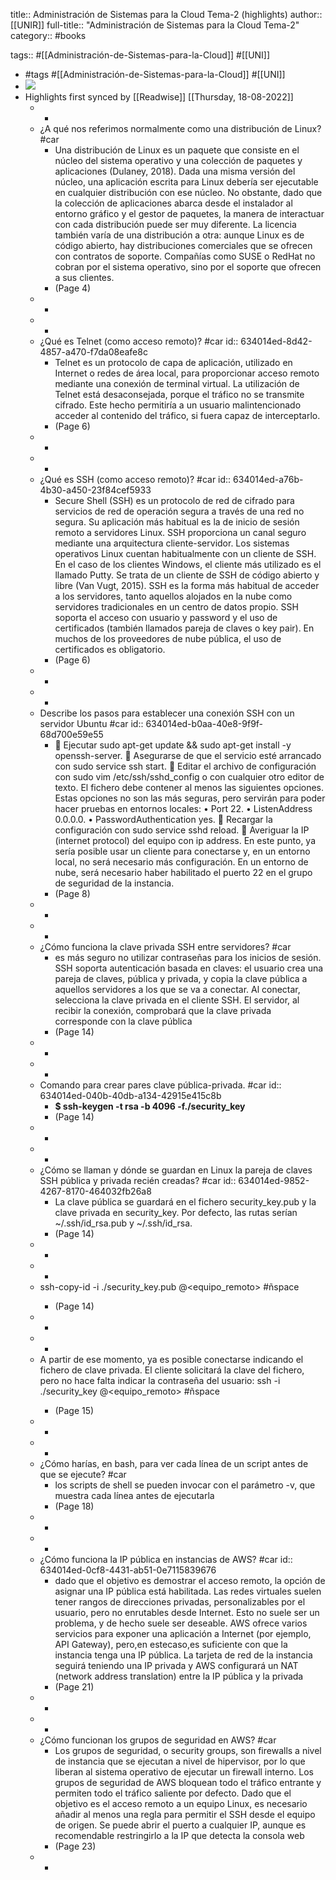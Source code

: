 title:: Administración de Sistemas para la Cloud Tema-2 (highlights)
author:: [[UNIR]]
full-title:: "Administración de Sistemas para la Cloud Tema-2"
category:: #books

tags:: #[[Administración-de-Sistemas-para-la-Cloud]] #[[UNI]]

- #tags #[[Administración-de-Sistemas-para-la-Cloud]] #[[UNI]]
- ![](https://readwise-assets.s3.amazonaws.com/media/uploaded_book_covers/profile_22942/5b66d271-6a8e-428f-91ae-f8dfcb024839.jpg)
- Highlights first synced by [[Readwise]] [[Thursday, 18-08-2022]]
	- -
	- ¿A qué nos referimos normalmente como una distribución de Linux? #car
		- Una  distribución  de  Linux  es  un  paquete  que  consiste  en  el  núcleo  del  sistema operativo  y  una  colección  de  paquetes  y  aplicaciones  (Dulaney,  2018).  Dada  una misma versión del núcleo, una aplicación escrita para Linux debería ser ejecutable en cualquier  distribución  con  ese  núcleo.  No  obstante,  dado  que  la  colección  de aplicaciones abarca desde el instalador al entorno gráfico y el gestor de paquetes, la manera  de  interactuar  con  cada  distribución  puede  ser  muy  diferente.  La  licencia también  varía  de  una  distribución  a  otra:  aunque  Linux  es  de  código  abierto,  hay distribuciones  comerciales  que  se  ofrecen  con  contratos  de  soporte.  Compañías como  SUSE  o  RedHat no  cobran  por  el  sistema operativo,  sino  por  el  soporte  que ofrecen a sus clientes.
		- (Page 4)
	- -
	- -
	- ¿Qué es Telnet (como acceso remoto)? #car
	  id:: 634014ed-8d42-4857-a470-f7da08eafe8c
		- Telnet es un protocolo de capa de aplicación, utilizado en Internet o redes de área local, para proporcionar acceso remoto mediante una conexión de terminal virtual. La utilización de Telnet está desaconsejada, porque el tráfico no se transmite cifrado. Este hecho permitiría a un usuario malintencionado acceder al contenido del tráfico, si fuera capaz de interceptarlo.
		- (Page 6)
	- -
	- -
	- ¿Qué es SSH (como acceso remoto)? #car
	  id:: 634014ed-a76b-4b30-a450-23f84cef5933
		- Secure  Shell  (SSH)  es  un  protocolo  de  red  de  cifrado  para  servicios  de  red  de operación segura a través de una red no segura. Su aplicación más habitual es la de inicio  de  sesión  remoto  a  servidores  Linux.  SSH  proporciona  un  canal  seguro mediante una arquitectura cliente-servidor. Los sistemas operativos Linux cuentan habitualmente con un cliente de SSH. En el caso de los clientes Windows, el cliente más utilizado es el llamado Putty. Se trata de un cliente de SSH de código abierto y libre (Van Vugt, 2015). SSH es la forma más habitual de acceder a los servidores, tanto aquellos alojados en la nube como servidores tradicionales en un centro de datos propio. SSH soporta el acceso con usuario y password y el uso de certificados (también llamados pareja de claves  o  key  pair).  En  muchos  de  los  proveedores  de  nube  pública,  el  uso  de certificados es obligatorio.
		- (Page 6)
	- -
	- -
	- Describe los pasos para establecer una conexión SSH con un servidor Ubuntu #car
	  id:: 634014ed-b0aa-40e8-9f9f-68d700e59e55
		-   Ejecutar sudo apt-get update && sudo apt-get install -y openssh-server.   Asegurarse de que el servicio esté arrancado con sudo service ssh start.   Editar  el  archivo  de  configuración  con  sudo  vim  /etc/ssh/sshd_config  o  con cualquier otro editor de texto. El fichero debe contener al menos las siguientes opciones. Estas opciones no son las más seguras, pero servirán para poder hacer pruebas en entornos locales: •  Port 22. •  ListenAddress 0.0.0.0. •  PasswordAuthentication yes.   Recargar la configuración con sudo service sshd reload.   Averiguar la IP (internet protocol) del equipo con ip address. En este punto, ya sería posible usar un cliente para conectarse y, en un entorno local, no será necesario más configuración. En un entorno de nube, será necesario haber habilitado el puerto 22 en el grupo de seguridad de la instancia.
		- (Page 8)
	- -
	- -
	- ¿Cómo funciona la clave privada SSH entre servidores? #car
		- es  más  seguro  no  utilizar  contraseñas  para  los  inicios  de  sesión.  SSH  soporta autenticación  basada  en  claves:  el  usuario  crea  una  pareja  de  claves,  pública  y privada, y copia la clave pública a aquellos servidores a los que se va a conectar. Al conectar,  selecciona  la  clave  privada  en  el  cliente  SSH.  El  servidor,  al  recibir  la conexión,  comprobará  que  la  clave  privada  corresponde  con  la  clave  pública
		- (Page 14)
	- -
	- -
	- Comando para crear pares clave pública-privada. #car
	  id:: 634014ed-040b-40db-a134-42915e415c8b
		- **$ ssh-keygen -t rsa -b 4096 -f./security_key**
		- (Page 14)
	- -
	- -
	- ¿Cómo se llaman y dónde se guardan en Linux la pareja de claves SSH pública y privada recién creadas? #car
	  id:: 634014ed-9852-4267-8170-464032fb26a8
		- La  clave  pública  se  guardará  en  el  fichero  security_key.pub  y  la  clave  privada  en security_key.  Por  defecto,  las  rutas  serían  ~/.ssh/id_rsa.pub  y  ~/.ssh/id_rsa.
		- (Page 14)
	- -
	- -
	- ssh-copy-id -i ./security_key.pub <usuario>@<equipo_remoto> #ñspace
		- (Page 14)
	- -
	- -
	- A  partir  de  ese  momento,  ya  es  posible  conectarse  indicando  el  fichero  de  clave privada.  El  cliente  solicitará  la  clave  del  fichero,  pero  no  hace  falta  indicar  la contraseña del usuario: ssh -i ./security_key <usuario>@<equipo_remoto> #ñspace
		- (Page 15)
	- -
	- -
	- ¿Cómo harías, en bash, para ver cada línea de un script antes de que se ejecute? #car
		- los scripts de shell se pueden invocar con el parámetro -v, que muestra cada línea antes de ejecutarla
		- (Page 18)
	- -
	- -
	- ¿Cómo funciona la IP pública en instancias de AWS? #car
	  id:: 634014ed-0cf8-4431-ab51-0e7115839676
		- dado que el objetivo es demostrar el acceso remoto, la opción de asignar una IP pública está habilitada. Las redes virtuales suelen tener rangos de direcciones privadas, personalizables por el usuario, pero no enrutables desde Internet. Esto no suele ser un problema, y de hecho suele ser deseable. AWS ofrece varios servicios para exponer una aplicación a Internet (por ejemplo, API Gateway), pero,en estecaso,es suficiente con que la instancia tenga una IP pública. La tarjeta de red de la instancia seguirá teniendo una IP privada y AWS configurará un NAT (network address translation) entre la IP pública y la privada
		- (Page 21)
	- -
	- -
	- ¿Cómo funcionan los grupos de seguridad en AWS? #car
		- Los grupos de seguridad, o security groups, son firewalls a nivel de instancia que se ejecutan a nivel de hipervisor, por lo que liberan al sistema operativo de ejecutar un firewall interno. Los grupos de seguridad de AWS bloquean todo el tráfico entrante y permiten  todo  el  tráfico  saliente  por  defecto.  Dado  que  el  objetivo  es  el  acceso remoto a un equipo Linux, es necesario añadir al menos una regla para permitir  el SSH desde el equipo de origen. Se puede abrir el puerto a cualquier IP, aunque es recomendable  restringirlo  a  la  IP  que  detecta  la  consola  web
		- (Page 23)
	- -
